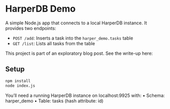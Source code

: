 # HarperDB Demo

A simple Node.js app that connects to a local HarperDB instance. It provides two endpoints:

- `POST /add`: Inserts a task into the `harper_demo.tasks` table
- `GET /list`: Lists all tasks from the table

This project is part of an exploratory blog post. See the write-up here: 

## Setup

```sh
npm install
node index.js
```
You’ll need a running HarperDB instance on localhost:9925 with:
	•	Schema: harper_demo
	•	Table: tasks (hash attribute: id)
